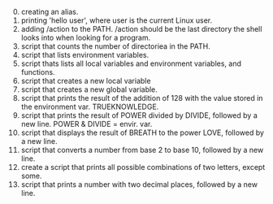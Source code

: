 0. creating an alias.
1. printing 'hello user', where user is the current Linux user.
2. adding /action to the PATH. /action should be the last directory the shell looks into when looking for a program.
3. script that counts the number of directoriea in the PATH.
4. script that lists environment variables.
5. script thats lists all local variables and environment variables, and functions.
6. script that creates a new local variable
7. script that creates a new global variable.
8. script that prints the result of the addition of 128 with the value stored in the environment var. TRUEKNOWLEDGE.
9. script that prints the result of POWER divided by DIVIDE, followed by a new line. POWER & DIVIDE = envir. var.
10. script that displays the result of BREATH to the power LOVE, followed by a new line.
11. script that converts a number from base 2 to base 10, followed by a new line.
12. create a script that prints all possible combinations of two letters, except some.
13. script that prints a number with two decimal places, followed by a new line.
